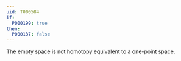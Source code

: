 ```yaml
---
uid: T000584
if:
  P000199: true
then:
  P000137: false
---
```


The empty space is not homotopy equivalent to a one-point space.
